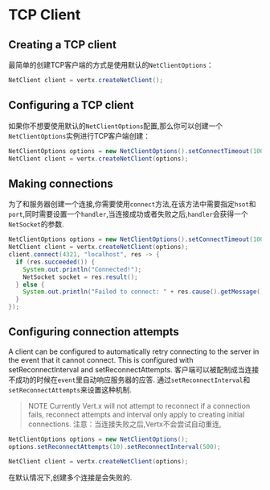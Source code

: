 # TCP Client

## Creating a TCP client
最简单的创建TCP客户端的方式是使用默认的`NetClientOptions`：
```java
NetClient client = vertx.createNetClient();
```

## Configuring a TCP client
如果你不想要使用默认的`NetClientOptions`配置,那么你可以创建一个`NetClientOptions`实例进行TCP客户端创建：
```java
NetClientOptions options = new NetClientOptions().setConnectTimeout(10000);
NetClient client = vertx.createNetClient(options);
```

## Making connections
为了和服务器创建一个连接,你需要使用`connect`方法,在该方法中需要指定`hsot`和`port`,同时需要设置一个`handler`,当连接成功或者失败之后,`handler`会获得一个`NetSocket`的参数.
```java
NetClientOptions options = new NetClientOptions().setConnectTimeout(10000);
NetClient client = vertx.createNetClient(options);
client.connect(4321, "localhost", res -> {
  if (res.succeeded()) {
    System.out.println("Connected!");
    NetSocket socket = res.result();
  } else {
    System.out.println("Failed to connect: " + res.cause().getMessage());
  }
});
```

## Configuring connection attempts
A client can be configured to automatically retry connecting to the server in the event that it cannot connect. This is configured with setReconnectInterval and setReconnectAttempts.
客户端可以被配制成当连接不成功的时候在`event`里自动响应服务器的应答. 通过`setReconnectInterval`和`setReconnectAttempts`来设置这种机制.
> NOTE
> Currently Vert.x will not attempt to reconnect if a connection fails, reconnect attempts and interval only apply to creating initial connections.
> 注意：当连接失败之后,Vertx不会尝试自动重连,

```java
NetClientOptions options = new NetClientOptions();
options.setReconnectAttempts(10).setReconnectInterval(500);

NetClient client = vertx.createNetClient(options);
```

在默认情况下,创建多个连接是会失败的.
